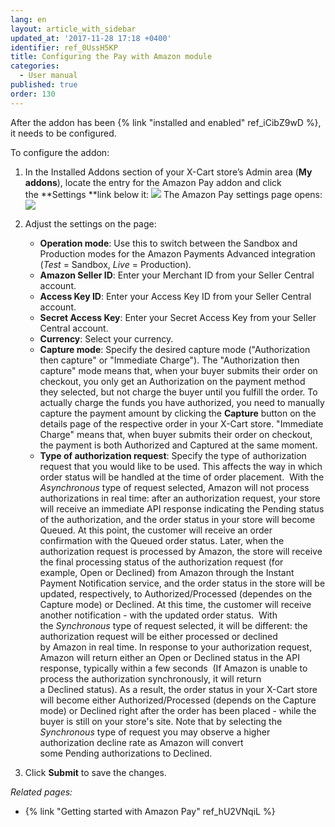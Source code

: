 ```yaml
---
lang: en
layout: article_with_sidebar
updated_at: '2017-11-28 17:18 +0400'
identifier: ref_0UssH5KP
title: Configuring the Pay with Amazon module
categories:
  - User manual
published: true
order: 130
---
```



After the addon has been {% link "installed and enabled" ref_iCibZ9wD %}, it needs to be configured.

To configure the addon:

1.  In the Installed Addons section of your X-Cart store’s Admin area (**My addons**), locate the entry for the Amazon Pay addon and click the **Settings **link below it:
    ![]({{site.baseurl}}/attachments/7504637/7602403.png)
    The Amazon Pay settings page opens:
    ![]({{site.baseurl}}/attachments/7504637/7602404.png)

2.  Adjust the settings on the page:
    *   **Operation mode**: Use this to switch between the Sandbox and Production modes for the Amazon Payments Advanced integration (_Test_ = Sandbox, _Live_ = Production).
    *   **Amazon Seller ID**: Enter your Merchant ID from your Seller Central account.
    *   **Access Key ID**: Enter your Access Key ID from your Seller Central account.
    *   **Secret Access Key**: Enter your Secret Access Key from your Seller Central account.
    *   **Currency**: Select your currency.
    *   **Capture mode**: Specify the desired capture mode ("Authorization then capture" or "Immediate Charge"). The "Authorization then capture" mode means that, when your buyer submits their order on checkout, you only get an Authorization on the payment method they selected, but not charge the buyer until you fulfill the order. To actually charge the funds you have authorized, you need to manually capture the payment amount by clicking the **Capture** button on the details page of the respective order in your X-Cart store. "Immediate Charge" means that, when buyer submits their order on checkout, the payment is both Authorized and Captured at the same moment.
    *   **Type of authorization request**: Specify the type of authorization request that you would like to be used. This affects the way in which order status will be handled at the time of order placement. 
        With the _Asynchronous_ type of request selected, Amazon will not process authorizations in real time: after an authorization request, your store will receive an immediate API response indicating the Pending status of the authorization, and the order status in your store will become Queued. At this point, the customer will receive an order confirmation with the Queued order status. Later, when the authorization request is processed by Amazon, the store will receive the final processing status of the authorization request (for example, Open or Declined) from Amazon through the Instant Payment Notification service, and the order status in the store will be updated, respectively, to Authorized/Processed (dependes on the Capture mode) or Declined. At this time, the customer will receive another notification - with the updated order status. 
        With the _Synchronous_ type of request selected, it will be different: the authorization request will be either processed or declined by Amazon in real time. In response to your authorization request, Amazon will return either an Open or Declined status in the API response, typically within a few seconds  (If Amazon is unable to process the authorization synchronously, it will return a Declined status). As a result, the order status in your X-Cart store will become either Authorized/Processed (depends on the Capture mode) or Declined right after the order has been placed - while the buyer is still on your store's site. Note that by selecting the _Synchronous_ type of request you may observe a higher authorization decline rate as Amazon will convert some Pending authorizations to Declined. 
3.  Click **Submit** to save the changes.

_Related pages:_

*   {% link "Getting started with Amazon Pay" ref_hU2VNqiL %}
